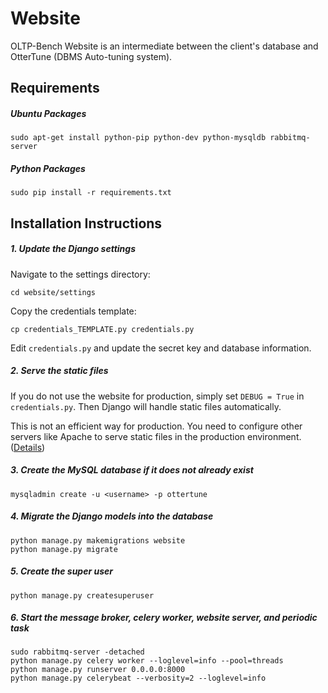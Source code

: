 Website
=======

OLTP-Bench Website is an intermediate between the client's database and OtterTune (DBMS Auto-tuning system). 

## Requirements

##### Ubuntu Packages

```
sudo apt-get install python-pip python-dev python-mysqldb rabbitmq-server
```

##### Python Packages

```
sudo pip install -r requirements.txt
```

## Installation Instructions


##### 1. Update the Django settings

Navigate to the settings directory:

```
cd website/settings
```

Copy the credentials template:

```
cp credentials_TEMPLATE.py credentials.py
```

Edit `credentials.py` and update the secret key and database information.

##### 2. Serve the static files

If you do not use the website for production, simply set `DEBUG = True` in `credentials.py`. Then Django will handle static files automatically. 

This is not an efficient way for production. You need to configure other servers like Apache to serve static files in the production environment. ([Details](https://docs.djangoproject.com/en/1.11/howto/static-files/deployment/))

##### 3. Create the MySQL database if it does not already exist

```
mysqladmin create -u <username> -p ottertune
```

##### 4. Migrate the Django models into the database

```
python manage.py makemigrations website
python manage.py migrate
```

##### 5. Create the super user

```
python manage.py createsuperuser
```
    
##### 6. Start the message broker, celery worker, website server, and periodic task

```
sudo rabbitmq-server -detached
python manage.py celery worker --loglevel=info --pool=threads
python manage.py runserver 0.0.0.0:8000
python manage.py celerybeat --verbosity=2 --loglevel=info 

```
